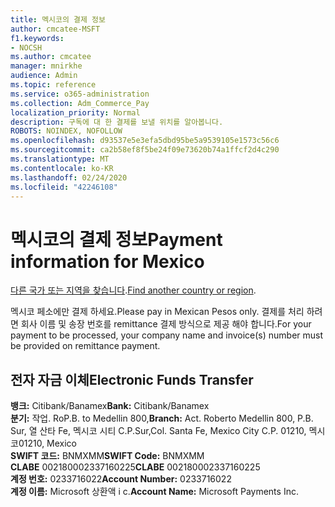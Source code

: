 ```yaml
---
title: 멕시코의 결제 정보
author: cmcatee-MSFT
f1.keywords:
- NOCSH
ms.author: cmcatee
manager: mnirkhe
audience: Admin
ms.topic: reference
ms.service: o365-administration
ms.collection: Adm_Commerce_Pay
localization_priority: Normal
description: 구독에 대 한 결제를 보낼 위치를 알아봅니다.
ROBOTS: NOINDEX, NOFOLLOW
ms.openlocfilehash: d93537e5e3efa5dbd95be5a9539105e1573c56c6
ms.sourcegitcommit: ca2b58ef8f5be24f09e73620b74a1ffcf2d4c290
ms.translationtype: MT
ms.contentlocale: ko-KR
ms.lasthandoff: 02/24/2020
ms.locfileid: "42246108"
---
```

# <a name="payment-information-for-mexico"></a><span data-ttu-id="0c025-103">멕시코의 결제 정보</span><span class="sxs-lookup"><span data-stu-id="0c025-103">Payment information for Mexico</span></span>

<span data-ttu-id="0c025-104">[다른 국가 또는 지역을 찾습니다](../billing-and-payments/pay-for-your-subscription.md).</span><span class="sxs-lookup"><span data-stu-id="0c025-104">[Find another country or region](../billing-and-payments/pay-for-your-subscription.md).</span></span>

<span data-ttu-id="0c025-105">멕시코 페소에만 결제 하세요.</span><span class="sxs-lookup"><span data-stu-id="0c025-105">Please pay in Mexican Pesos only.</span></span> <span data-ttu-id="0c025-106">결제를 처리 하려면 회사 이름 및 송장 번호를 remittance 결제 방식으로 제공 해야 합니다.</span><span class="sxs-lookup"><span data-stu-id="0c025-106">For your payment to be processed, your company name and invoice(s) number must be provided on remittance payment.</span></span>

## <a name="electronic-funds-transfer"></a><span data-ttu-id="0c025-107">전자 자금 이체</span><span class="sxs-lookup"><span data-stu-id="0c025-107">Electronic Funds Transfer</span></span>

<span data-ttu-id="0c025-108">**뱅크:** Citibank/Banamex</span><span class="sxs-lookup"><span data-stu-id="0c025-108">**Bank:** Citibank/Banamex</span></span>  
<span data-ttu-id="0c025-109">**분기:** 작업. RoP.B. to Medellin 800,</span><span class="sxs-lookup"><span data-stu-id="0c025-109">**Branch:** Act. Roberto Medellin 800, P.B.</span></span> <span data-ttu-id="0c025-110">Sur, 열 산타 Fe, 멕시코 시티 C.P.</span><span class="sxs-lookup"><span data-stu-id="0c025-110">Sur,Col. Santa Fe, Mexico City C.P.</span></span> <span data-ttu-id="0c025-111">01210, 멕시코</span><span class="sxs-lookup"><span data-stu-id="0c025-111">01210, Mexico</span></span>  
<span data-ttu-id="0c025-112">**SWIFT 코드:** BNMXMM</span><span class="sxs-lookup"><span data-stu-id="0c025-112">**SWIFT Code:** BNMXMM</span></span>  
<span data-ttu-id="0c025-113">**CLABE** 002180002337160225</span><span class="sxs-lookup"><span data-stu-id="0c025-113">**CLABE** 002180002337160225</span></span>  
<span data-ttu-id="0c025-114">**계정 번호:** 0233716022</span><span class="sxs-lookup"><span data-stu-id="0c025-114">**Account Number:** 0233716022</span></span>  
<span data-ttu-id="0c025-115">**계정 이름:** Microsoft 상환액 i c.</span><span class="sxs-lookup"><span data-stu-id="0c025-115">**Account Name:** Microsoft Payments Inc.</span></span>